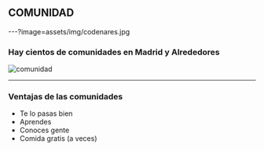 ## COMUNIDAD 

---?image=assets/img/codenares.jpg

### Hay cientos de comunidades en Madrid y Alrededores

![comunidad](assets/img/metupbetabeers.png)

---

### Ventajas de las comunidades

- Te lo pasas bien
- Aprendes
- Conoces gente
- Comida gratis (a veces)




